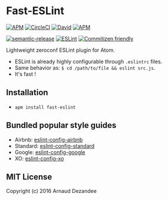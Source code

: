 # Fast-ESLint

[![APM][apm-v-image]][apm-url]
[![CircleCI][circle-image]][circle-url]
[![David][david-image]][david-url]
[![APM][apm-d-image]][apm-url]

[![semantic-release][semantic-image]][semantic-url]
[![ESLint][standard-image]][standard-url]
[![Commitizen friendly][commitizen-image]][commitizen-url]

Lightweight zeroconf ESLint plugin for Atom.

* ESLint is already highly configurable through `.eslintrc` files.
* Same behavior as: `$ cd /path/to/file && eslint src.js`.
* It's fast !

## Installation

* `apm install fast-eslint`

## Bundled popular style guides

* Airbnb: [eslint-config-airbnb](https://github.com/airbnb/javascript)
* Standard: [eslint-config-standard](https://github.com/feross/standard)
* Google: [eslint-config-google](https://github.com/google/eslint-config-google)
* XO: [eslint-config-xo](https://github.com/sindresorhus/eslint-config-xo)

## MIT License

Copyright (c) 2016 Arnaud Dezandee

[apm-v-image]: https://img.shields.io/apm/v/fast-eslint.svg
[apm-d-image]: https://img.shields.io/apm/dm/fast-eslint.svg
[apm-url]: https://atom.io/packages/fast-eslint
[circle-image]: https://img.shields.io/circleci/project/Adezandee/fast-eslint.svg
[circle-url]: https://circleci.com/gh/Adezandee/fast-eslint/tree/master
[david-image]: https://img.shields.io/david/Adezandee/fast-eslint.svg
[david-url]: https://david-dm.org/Adezandee/fast-eslint
[semantic-image]: https://img.shields.io/badge/%20%20%F0%9F%93%A6%F0%9F%9A%80-semantic--release-e10079.svg?style=flat
[semantic-url]: https://github.com/semantic-release/semantic-release
[standard-image]: https://img.shields.io/badge/code%20style-airbnb-brightgreen.svg?style=flat
[standard-url]: https://github.com/airbnb/javascript
[commitizen-image]: https://img.shields.io/badge/commitizen-friendly-brightgreen.svg?style=flat
[commitizen-url]: http://commitizen.github.io/cz-cli/
